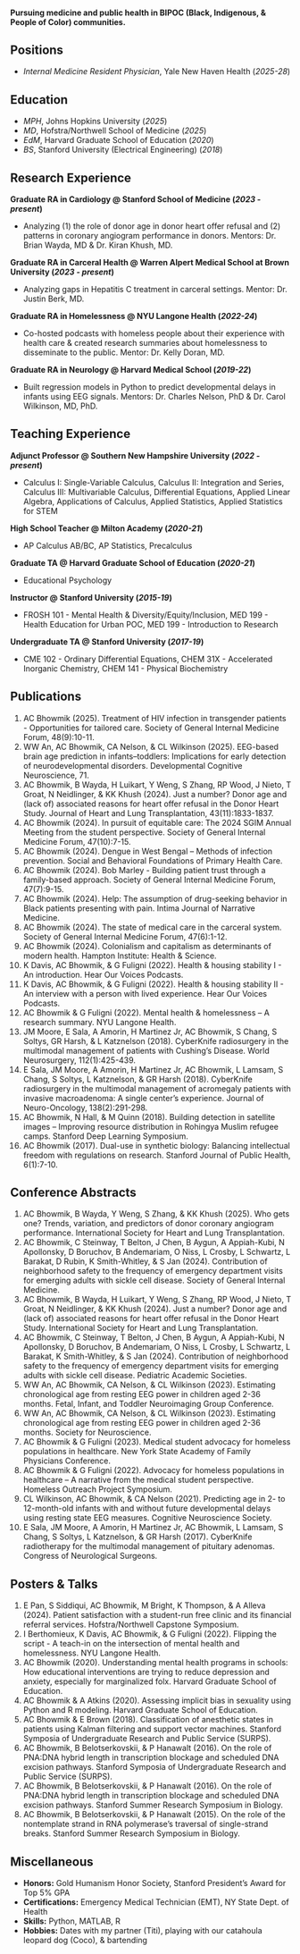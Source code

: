 #### Pursuing medicine and public health in BIPOC (Black, Indigenous, & People of Color) communities.

## Positions
- _Internal Medicine Resident Physician_, Yale New Haven Health (_2025-28_)

## Education
- _MPH_, Johns Hopkins University (_2025_)
- _MD_, Hofstra/Northwell School of Medicine (_2025_)								       		
- _EdM_, Harvard Graduate School of Education (_2020_)	 			        		
- _BS_, Stanford University (Electrical Engineering) (_2018_)

## Research Experience
**Graduate RA in Cardiology @ Stanford School of Medicine (_2023 - present_)**
- Analyzing (1) the role of donor age in donor heart offer refusal and (2) patterns in coronary angiogram
performance in donors. Mentors: Dr. Brian Wayda, MD & Dr. Kiran Khush, MD.

**Graduate RA in Carceral Health @ Warren Alpert Medical School at Brown University (_2023 - present_)**
- Analyzing gaps in Hepatitis C treatment in carceral settings. Mentor: Dr. Justin Berk, MD.

**Graduate RA in Homelessness @ NYU Langone Health (_2022-24_)**
- Co-hosted podcasts with homeless people about their experience with health care & created research summaries about homelessness to disseminate to the public. Mentor: Dr. Kelly Doran, MD.

**Graduate RA in Neurology @ Harvard Medical School (_2019-22_)**
- Built regression models in Python to predict developmental delays in infants using EEG signals. Mentors: Dr. Charles Nelson, PhD & Dr. Carol Wilkinson, MD, PhD.

## Teaching Experience
**Adjunct Professor @ Southern New Hampshire University (_2022 - present_)**
- Calculus I: Single-Variable Calculus, Calculus II: Integration and Series, Calculus III: Multivariable Calculus, Differential Equations, Applied Linear Algebra, Applications of Calculus, Applied Statistics, Applied Statistics for STEM

**High School Teacher @ Milton Academy (_2020-21_)**
- AP Calculus AB/BC, AP Statistics, Precalculus

**Graduate TA @ Harvard Graduate School of Education (_2020-21_)**
- Educational Psychology

**Instructor @ Stanford University (_2015-19_)**
- FROSH 101 - Mental Health & Diversity/Equity/Inclusion, MED 199 - Health Education for Urban POC, MED 199 - Introduction to Research

**Undergraduate TA @ Stanford University (_2017-19_)**
- CME 102 - Ordinary Differential Equations, CHEM 31X - Accelerated Inorganic Chemistry, CHEM 141 - Physical Biochemistry

## Publications
1. AC Bhowmik (2025). Treatment of HIV infection in transgender patients - Opportunities for tailored care. Society of General Internal Medicine Forum, 48(9):10-11.
2. WW An, AC Bhowmik, CA Nelson, & CL Wilkinson (2025). EEG-based brain age prediction in infants–toddlers: Implications for early detection of neurodevelopmental disorders. Developmental Cognitive Neuroscience, 71.
3. AC Bhowmik, B Wayda, H Luikart, Y Weng, S Zhang, RP Wood, J Nieto, T Groat, N Neidlinger, & KK Khush (2024). Just a number? Donor age and (lack of) associated reasons for heart offer refusal in the Donor Heart Study. Journal of Heart and Lung Transplantation, 43(11):1833-1837.
4. AC Bhowmik (2024). In pursuit of equitable care: The 2024 SGIM Annual Meeting from the student perspective. Society of General Internal Medicine Forum, 47(10):7-15.
5. AC Bhowmik (2024). Dengue in West Bengal – Methods of infection prevention. Social and Behavioral Foundations of Primary Health Care.
6. AC Bhowmik (2024). Bob Marley - Building patient trust through a family-based approach. Society of General Internal Medicine Forum, 47(7):9-15.
7. AC Bhowmik (2024). Help: The assumption of drug-seeking behavior in Black patients presenting with pain. Intima Journal of Narrative Medicine.
8. AC Bhowmik (2024). The state of medical care in the carceral system. Society of General Internal Medicine Forum, 47(6):1-12.
9. AC Bhowmik (2024). Colonialism and capitalism as determinants of modern health. Hampton Institute: Health & Science.
10. K Davis, AC Bhowmik, & G Fuligni (2022). Health & housing stability I - An introduction. Hear Our Voices Podcasts.
11. K Davis, AC Bhowmik, & G Fuligni (2022). Health & housing stability II - An interview with a person with lived experience. Hear Our Voices Podcasts.
12. AC Bhowmik & G Fuligni (2022). Mental health & homelessness – A research summary. NYU Langone Health.
13. JM Moore, E Sala, A Amorin, H Martinez Jr, AC Bhowmik, S Chang, S Soltys, GR Harsh, & L Katznelson (2018). CyberKnife radiosurgery in the multimodal management of patients with Cushing’s Disease. World Neurosurgery, 112(1):425-439.
14. E Sala, JM Moore, A Amorin, H Martinez Jr, AC Bhowmik, L Lamsam, S Chang, S Soltys, L Katznelson, & GR Harsh (2018). CyberKnife radiosurgery in the multimodal management of acromegaly patients with invasive macroadenoma: A single center’s experience. Journal of Neuro-Oncology, 138(2):291-298.
15. AC Bhowmik, N Hall, & M Quinn (2018). Building detection in satellite images – Improving resource distribution in Rohingya Muslim refugee camps. Stanford Deep Learning Symposium.
16. AC Bhowmik (2017). Dual-use in synthetic biology: Balancing intellectual freedom with regulations on research. Stanford Journal of Public Health, 6(1):7-10.

## Conference Abstracts
1. AC Bhowmik, B Wayda, Y Weng, S Zhang, & KK Khush (2025). Who gets one? Trends, variation, and predictors of donor coronary angiogram performance. International Society for Heart and Lung Transplantation.
2. AC Bhowmik, C Steinway, T Belton, J Chen, B Aygun, A Appiah-Kubi, N Apollonsky, D Boruchov, B Andemariam, O Niss, L Crosby, L Schwartz, L Barakat, D Rubin, K Smith-Whitley, & S Jan (2024). Contribution of neighborhood safety to the frequency of emergency department visits for emerging adults with sickle cell disease. Society of General Internal Medicine.
3. AC Bhowmik, B Wayda, H Luikart, Y Weng, S Zhang, RP Wood, J Nieto, T Groat, N Neidlinger, & KK Khush (2024). Just a number? Donor age and (lack of) associated reasons for heart offer refusal in the Donor Heart Study. International Society for Heart and Lung Transplantation.
4. AC Bhowmik, C Steinway, T Belton, J Chen, B Aygun, A Appiah-Kubi, N Apollonsky, D Boruchov, B Andemariam, O Niss, L Crosby, L Schwartz, L Barakat, K Smith-Whitley, & S Jan (2024). Contribution of neighborhood safety to the frequency of emergency department visits for emerging adults with sickle cell disease. Pediatric Academic Societies.
5. WW An, AC Bhowmik, CA Nelson, & CL Wilkinson (2023). Estimating chronological age from resting EEG power in children aged 2-36 months. Fetal, Infant, and Toddler Neuroimaging Group Conference.
6. WW An, AC Bhowmik, CA Nelson, & CL Wilkinson (2023). Estimating chronological age from resting EEG power in children aged 2-36 months. Society for Neuroscience.
7. AC Bhowmik & G Fuligni (2023). Medical student advocacy for homeless populations in healthcare. New York State Academy of Family Physicians Conference.
8. AC Bhowmik & G Fuligni (2022). Advocacy for homeless populations in healthcare – A narrative from the medical student perspective. Homeless Outreach Project Symposium.
9. CL Wilkinson, AC Bhowmik, & CA Nelson (2021). Predicting age in 2- to 12-month-old infants with and without future developmental delays using resting state EEG measures. Cognitive Neuroscience Society.
10. E Sala, JM Moore, A Amorin, H Martinez Jr, AC Bhowmik, L Lamsam, S Chang, S Soltys, L Katznelson, & GR Harsh (2017). CyberKnife radiotherapy for the multimodal management of pituitary adenomas. Congress of Neurological Surgeons.

## Posters & Talks
1. E Pan, S Siddiqui, AC Bhowmik, M Bright, K Thompson, & A Alleva (2024). Patient satisfaction with a student-run free clinic and its financial referral services. Hofstra/Northwell Capstone Symposium.
2. I Berthomieux, K Davis, AC Bhowmik, & G Fuligni (2022). Flipping the script - A teach-in on the intersection of mental health and homelessness. NYU Langone Health.
3. AC Bhowmik (2020). Understanding mental health programs in schools: How educational interventions are trying to reduce depression and anxiety, especially for marginalized folx. Harvard Graduate School of Education.
4. AC Bhowmik & A Atkins (2020). Assessing implicit bias in sexuality using Python and R modeling. Harvard Graduate School of Education.
5. AC Bhowmik & E Brown (2018). Classification of anesthetic states in patients using Kalman filtering and support vector machines. Stanford Symposia of Undergraduate Research and Public Service (SURPS).
6. AC Bhowmik, B Belotserkovskii, & P Hanawalt (2016). On the role of PNA:DNA hybrid length in transcription blockage and scheduled DNA excision pathways. Stanford Symposia of Undergraduate Research and Public Service (SURPS).
7. AC Bhowmik, B Belotserkovskii, & P Hanawalt (2016). On the role of PNA:DNA hybrid length in transcription blockage and scheduled DNA excision pathways. Stanford Summer Research Symposium in Biology.
8. AC Bhowmik, B Belotserkovskii, & P Hanawalt (2015). On the role of the nontemplate strand in RNA polymerase’s traversal of single-strand breaks. Stanford Summer Research Symposium in Biology.

## Miscellaneous
- **Honors:** Gold Humanism Honor Society, Stanford President’s Award for Top 5% GPA
- **Certifications:** Emergency Medical Technician (EMT), NY State Dept. of Health
- **Skills:** Python, MATLAB, R
- **Hobbies:** Dates with my partner (Titi), playing with our catahoula leopard dog (Coco), & bartending

